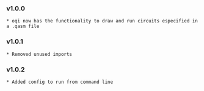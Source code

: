 ### v1.0.0
    * oqi now has the functionality to draw and run circuits especified in a .qasm file
### v1.0.1
    * Removed unused imports
### v1.0.2
    * Added config to run from command line